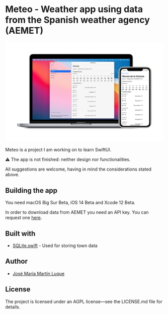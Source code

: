 # Meteo - Weather app using data from the Spanish weather agency (AEMET)

![Screenshots of the app](meteo.png)

Meteo is a project I am working on to learn SwiftUI.

⚠️ The app is not finished: neither design nor functionalities.

All suggestions are welcome, having in mind the considerations stated above.

## Building the app

You need macOS Big Sur Beta, iOS 14 Beta and Xcode 12 Beta.

In order to download data from AEMET you need an API key.
You can request one [here](https://opendata.aemet.es/centrodedescargas/altaUsuario).

## Built with

- [SQLite.swift](https://github.com/stephencelis/SQLite.swift) - Used for storing town data

## Author

- [José María Martín Luque](https://jmml.me)

## License

The project is licensed under an AGPL license—see the LICENSE.md file for details.